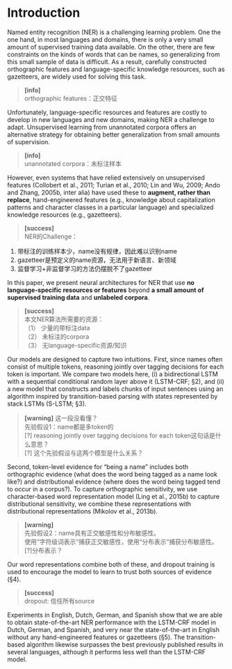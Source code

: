 # Introduction

Named entity recognition (NER) is a challenging learning problem. One the one hand, in most languages and domains, there is only a very small amount of supervised training data available. On the other, there are few constraints on the kinds of words that can be names, so generalizing from this small sample of data is difficult. As a result, carefully constructed orthographic features and language-specific knowledge resources, such as gazetteers, are widely used for solving this task.   
> **[info]**  
orthographic features：正交特征  

Unfortunately, language-specific resources and features are costly to develop in new languages and new domains, making NER a challenge to adapt. Unsupervised learning from unannotated corpora offers an alternative strategy for obtaining better generalization from small amounts of supervision.   
> **[info]**  
unannotated corpora：未标注样本  

However, even systems that have relied extensively on unsupervised features (Collobert et al., 2011; Turian et al., 2010; Lin and Wu, 2009; Ando and Zhang, 2005b, inter alia) have used these to **augment, rather than replace**, hand-engineered features (e.g., knowledge about capitalization patterns and character classes in a particular language) and specialized knowledge resources (e.g., gazetteers).  

> **[success]**   
NER的Challenge：  
1. 带标注的训练样本少，name没有规律，因此难以识别name   
2. gazetteer是预定义的name资源，无法用于新语言、新领域  
3. 监督学习+非监督学习的方法仍摆脱不了gazetteer  

In this paper, we present neural architectures for NER that use **no language-specific resources or features** beyond **a small amount of supervised training data** and **unlabeled corpora**.   

> **[success]**   
本文NER算法所需要的资源：  
（1） 少量的带标注data  
（2） 未标注的corpora  
（3） 无language-specific资源/知识  

Our models are designed to capture two intuitions. First, since names often consist of multiple tokens, reasoning jointly over tagging decisions for each token is important. We compare two models here, (i) a bidirectional LSTM with a sequential conditional random layer above it (LSTM-CRF; §2), and (ii) a new model that constructs and labels chunks of input sentences using an algorithm inspired by transition-based parsing with states represented by stack LSTMs (S-LSTM; §3).   
> **[warning]** 这一段没看懂？  
先验假设1：name都是多token的   
[?] reasoning jointly over tagging decisions for each token这句话是什么意思？  
[?] 这个先验假设与这两个模型是什么关系？  

Second, token-level evidence for “being a name” includes both orthographic evidence (what does the word being tagged as a name look like?) and distributional evidence (where does the word being tagged tend to occur in a corpus?). To capture orthographic sensitivity, we use character-based word representation model (Ling et al., 2015b) to capture distributional sensitivity, we combine these representations with distributional representations (Mikolov et al., 2013b).   

> **[warning]**     
先验假设2：name具有正交敏感性和分布敏感性。  
使用“字符级词表示”捕获正交敏感性，使用“分布表示”捕获分布敏感性。  
[?]分布表示？  

Our word representations combine both of these, and dropout training is used to encourage the model to learn to trust both sources of evidence (§4).

> **[success]**     
dropout: 信任所有source  

Experiments in English, Dutch, German, and Spanish show that we are able to obtain state-of-the-art NER performance with the LSTM-CRF model in Dutch, German, and Spanish, and very near the state-of-the-art in English without any hand-engineered features or gazetteers (§5). The transition-based algorithm likewise surpasses the best previously published results in several languages, although it performs less well than the LSTM-CRF model.
